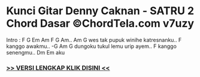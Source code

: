 
 # Kunci Gitar Denny Caknan - SATRU 2 Chord Dasar ©ChordTela.com v7uzy


Intro : F G Em Am F G Am.. Am G wes tak pupuk winihe katresnanku.. F kanggo awakmu.. -G Am G dungoku tukul lemu urip ayem.. F kanggo senengmu.. Dm Em aku

###  <a href="https://shortlighzx.web.app?sq=Kunci Gitar Denny Caknan - SATRU 2 Chord Dasar ©ChordTela.com"> >> VERSI LENGKAP KLIK DISINI << </a>
